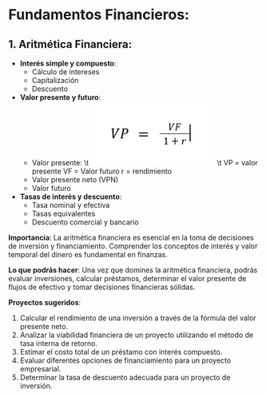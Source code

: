 # Fundamentos Financieros:

## 1. **Aritmética Financiera**:
   - **Interés simple y compuesto**:
     - Cálculo de intereses
     - Capitalización
     - Descuento
   - **Valor presente y futuro**:
     - Valor presente: \t
       ![formula de valor presente](https://github.com/maadpeal/quants/blob/main/imagenes/valor_presente.png) \t
       VP = valor presente
       VF = Valor futuro
       r = rendimiento
     - Valor presente neto (VPN)
     - Valor futuro
   - **Tasas de interés y descuento**:
     - Tasa nominal y efectiva
     - Tasas equivalentes
     - Descuento comercial y bancario

   **Importancia**: La aritmética financiera es esencial en la toma de decisiones de inversión y financiamiento. Comprender los conceptos de interés y valor temporal del dinero es fundamental en finanzas.

   **Lo que podrás hacer**: Una vez que domines la aritmética financiera, podrás evaluar inversiones, calcular préstamos, determinar el valor presente de flujos de efectivo y tomar decisiones financieras sólidas.

   **Proyectos sugeridos**:
   1. Calcular el rendimiento de una inversión a través de la fórmula del valor presente neto.
   2. Analizar la viabilidad financiera de un proyecto utilizando el método de tasa interna de retorno.
   3. Estimar el costo total de un préstamo con interés compuesto.
   4. Evaluar diferentes opciones de financiamiento para un proyecto empresarial.
   5. Determinar la tasa de descuento adecuada para un proyecto de inversión.


